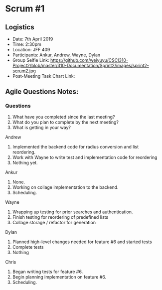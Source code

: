 # Scrum #1

## Logistics
- Date: 7th April 2019
- Time: 2:30pm
- Location: JFF 409
- Participants: Ankur, Andrew, Wayne, Dylan
- Group Selfie Link: https://github.com/weiyuyu/CSCI310-Project2/blob/master/310-Documentation/Sprint2/images/sprint2-scrum2.jpg
- Post-Meeting Task Chart Link:

## Agile Questions Notes:

### Questions
1. What have you completed since the last meeting?
2. What do you plan to complete by the next meeting?
3. What is getting in your way?


Andrew
1. Implemented the backend code for radius conversion and list reordering.
2. Work with Wayne to write test and implementation code for reordering
3. Nothing yet.

Ankur
1. None.
2. Working on collage implementation to the backend.
3. Scheduling.

Wayne
1. Wrapping up testing for prior searches and authentication.
2. Finish testing for reordering of predefined lists
3. Collage storage / refactor for generation

Dylan
1. Planned high-level changes needed for feature #6 and started tests
2. Complete tests
3. Nothing

Chris
1. Began writing tests for feature #6.
2. Begin planning implementation on feature #6.
3. Scheduling.
